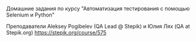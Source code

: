 Домашние задания по курсу "Автоматизация тестирования с помощью Selenium и Python"

Преподаватели Aleksey ‍Pogibelev (QA Lead @ Stepik) и Юлия Лях (QA at Stepik.org)
https://stepik.org/course/575